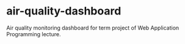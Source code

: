 # air-quality-dashboard
Air quality monitoring dashboard for term project of Web Application Programming lecture.
